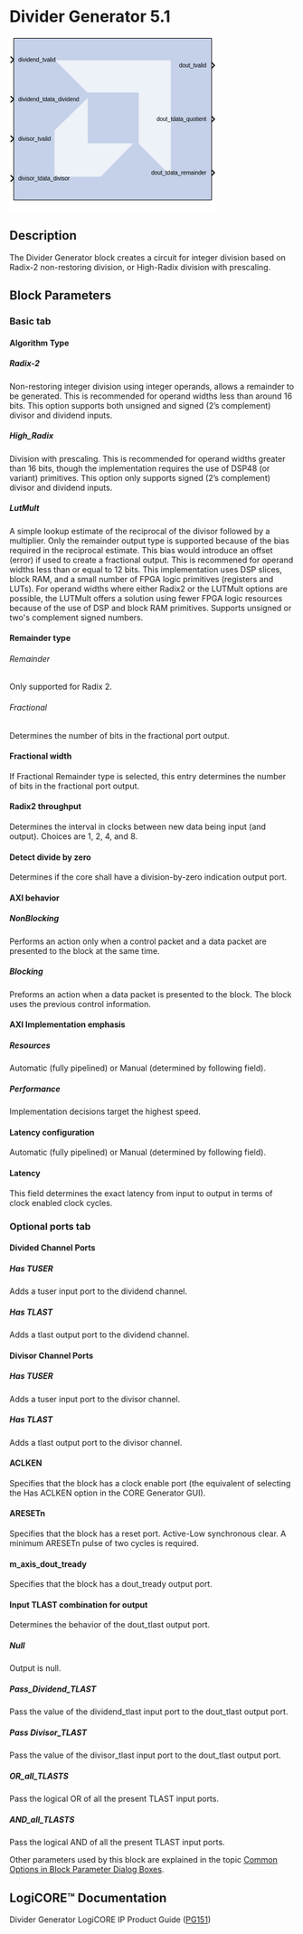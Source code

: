 # Divider Generator 5.1

![](./Images/block.png)

## Description
The Divider Generator block creates a circuit for integer
division based on Radix-2 non-restoring division, or High-Radix division
with prescaling.

## Block Parameters


### Basic tab  
 
#### Algorithm Type  
##### Radix-2
Non-restoring integer division using integer operands, allows
  a remainder to be generated. This is recommended for operand widths
  less than around 16 bits. This option supports both unsigned and
  signed (2’s complement) divisor and dividend inputs.
  
##### High_Radix
Division with prescaling. This is recommended for operand
  widths greater than 16 bits, though the implementation requires the
  use of DSP48 (or variant) primitives. This option only supports signed
  (2’s complement) divisor and dividend inputs.
  
##### LutMult
A simple lookup estimate of the reciprocal of the divisor
  followed by a multiplier. Only the remainder output type is supported
  because of the bias required in the reciprocal estimate. This bias
  would introduce an offset (error) if used to create a fractional
  output. This is recommened for operand widths less than or equal to 12
  bits. This implementation uses DSP slices, block RAM, and a small
  number of FPGA logic primitives (registers and LUTs). For operand
  widths where either Radix2 or the LUTMult options are possible, the
  LUTMult offers a solution using fewer FPGA logic resources because of
  the use of DSP and block RAM primitives. Supports unsigned or two's
  complement signed numbers.


#### Remainder type  
###### Remainder  
Only supported for Radix 2.

###### Fractional  
Determines the number of bits in the fractional port output.

#### Fractional width  
If Fractional Remainder type is selected, this entry determines the
number of bits in the fractional port output.


#### Radix2 throughput  
Determines the interval in clocks between new data being input (and
output). Choices are 1, 2, 4, and 8.


#### Detect divide by zero  
Determines if the core shall have a division-by-zero indication output
port.


#### AXI behavior  
##### NonBlocking  
Performs an action only when a control packet and a data packet are
presented to the block at the same time.

##### Blocking  
Preforms an action when a data packet is presented to the block. The
block uses the previous control information.

#### AXI Implementation emphasis  
##### Resources  
Automatic (fully pipelined) or Manual (determined by following field).

##### Performance  
Implementation decisions target the highest speed.


#### Latency configuration  
Automatic (fully pipelined) or Manual (determined by following field).

#### Latency  
This field determines the exact latency from input to output in terms of
clock enabled clock cycles.


### Optional ports tab  

#### Divided Channel Ports  
##### Has TUSER  
Adds a tuser input port to the dividend channel.

##### Has TLAST  
Adds a tlast output port to the dividend channel.

#### Divisor Channel Ports  
##### Has TUSER  
Adds a tuser input port to the divisor channel.

##### Has TLAST  
Adds a tlast output port to the divisor channel.

#### ACLKEN  
Specifies that the block has a clock enable port (the equivalent of
selecting the Has ACLKEN option in the CORE Generator GUI).

#### ARESETn  
Specifies that the block has a reset port. Active-Low synchronous clear.
A minimum ARESETn pulse of two cycles is required.

#### m_axis_dout_tready  
Specifies that the block has a dout_tready output port.

#### Input TLAST combination for output  
Determines the behavior of the dout_tlast output port.

##### Null  
Output is null.

##### Pass_Dividend_TLAST  
Pass the value of the dividend_tlast input port to the dout_tlast output
port.

##### Pass Divisor_TLAST  
Pass the value of the divisor_tlast input port to the dout_tlast output
port.

##### OR_all_TLASTS  
Pass the logical OR of all the present TLAST input ports.

##### AND_all_TLASTS  
Pass the logical AND of all the present TLAST input ports.

Other parameters used by this block are explained in the topic [Common
Options in Block Parameter Dialog
Boxes](../../GEN/common-options/README.md).

## LogiCORE™ Documentation

Divider Generator LogiCORE IP Product Guide
([PG151](https://docs.xilinx.com/access/sources/ud/document?isLatest=true&url=pg151-div-gen&ft:locale=en-US))
